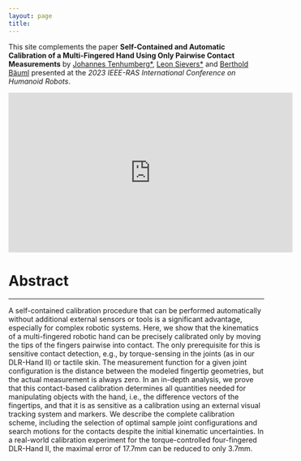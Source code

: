 ```yaml
---
layout: page
title: 
---
```


This site complements the paper **Self-Contained and Automatic Calibration of a Multi-Fingered Hand Using Only Pairwise Contact Measurements** by
[Johannes Tenhumberg\*](https://scholar.google.com/citations?user=2RZuYZMAAAAJ), [Leon Sievers\*](https://scholar.google.com/citations?user=y-MzVoUAAAA) and [Berthold Bäuml](https://scholar.google.com/citations?user=fjvpDsEAAAAJ) presented at the _2023 IEEE-RAS International Conference on Humanoid Robots_.
<p align="center">
<iframe width="560" height="315" src="https://www.youtube.com/embed/PoKiGV4_meA?si=TDokjcwuQc6FcWyX" title="YouTube video player" frameborder="0" allow="accelerometer; autoplay; clipboard-write; encrypted-media; gyroscope; picture-in-picture; web-share" allowfullscreen></iframe></p>

# Abstract
---
A self-contained calibration procedure that can be performed automatically without additional external sensors or tools is a significant advantage, especially for complex robotic systems.
Here, we show that the kinematics of a multi-fingered robotic hand can be precisely calibrated only by moving the tips of the fingers pairwise into contact. 
The only prerequisite for this is sensitive contact detection, e.g., by torque-sensing in the joints (as in our DLR-Hand II) or tactile skin. 
The measurement function for a given joint configuration is the distance between the modeled fingertip geometries, but the actual measurement is always zero. 
In an in-depth analysis, we prove that this contact-based calibration determines all quantities needed for manipulating objects with the hand, i.e., the difference vectors of the fingertips, and that it is as sensitive as a calibration using an external visual tracking system and markers.
We describe the complete calibration scheme, including the selection of optimal sample joint configurations and search motions for the contacts despite the initial kinematic uncertainties.
In a real-world calibration experiment for the torque-controlled four-fingered DLR-Hand II, the maximal error of 17.7mm can be reduced to only 3.7mm.
